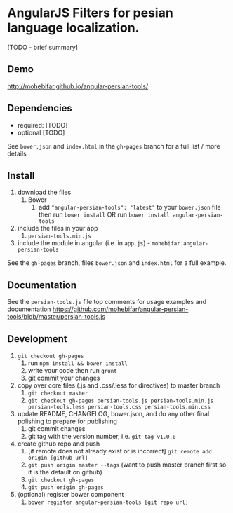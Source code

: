 # AngularJS Filters for pesian language localization.

[TODO - brief summary]

## Demo
http://mohebifar.github.io/angular-persian-tools/

## Dependencies
- required:
	[TODO]
- optional
	[TODO]

See `bower.json` and `index.html` in the `gh-pages` branch for a full list / more details

## Install
1. download the files
	1. Bower
		1. add `"angular-persian-tools": "latest"` to your `bower.json` file then run `bower install` OR run `bower install angular-persian-tools`
2. include the files in your app
	1. `persian-tools.min.js`
3. include the module in angular (i.e. in `app.js`) - `mohebifar.angular-persian-tools`

See the `gh-pages` branch, files `bower.json` and `index.html` for a full example.


## Documentation
See the `persian-tools.js` file top comments for usage examples and documentation
https://github.com/mohebifar/angular-persian-tools/blob/master/persian-tools.js


## Development

1. `git checkout gh-pages`
	1. run `npm install && bower install`
	2. write your code then run `grunt`
	3. git commit your changes
2. copy over core files (.js and .css/.less for directives) to master branch
	1. `git checkout master`
	2. `git checkout gh-pages persian-tools.js persian-tools.min.js persian-tools.less persian-tools.css persian-tools.min.css`
3. update README, CHANGELOG, bower.json, and do any other final polishing to prepare for publishing
	1. git commit changes
	2. git tag with the version number, i.e. `git tag v1.0.0`
4. create github repo and push
	1. [if remote does not already exist or is incorrect] `git remote add origin [github url]`
	2. `git push origin master --tags` (want to push master branch first so it is the default on github)
	3. `git checkout gh-pages`
	4. `git push origin gh-pages`
5. (optional) register bower component
	1. `bower register angular-persian-tools [git repo url]`
